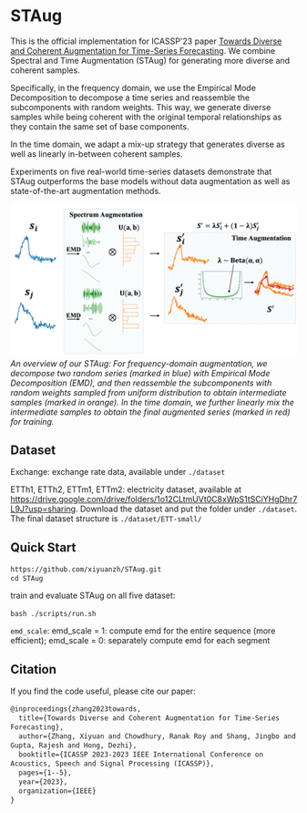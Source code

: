 # STAug
This is the official implementation for ICASSP'23 paper [Towards Diverse and Coherent Augmentation for Time-Series Forecasting](https://arxiv.org/abs/2303.14254). We combine Spectral and Time Augmentation (STAug) for generating more diverse and coherent samples. 

Specifically, in the frequency domain, we use the Empirical Mode Decomposition to decompose a time series and reassemble the subcomponents with random weights. This way, we generate diverse samples while being coherent with the original temporal relationships as they contain the same set of base components. 

In the time domain, we adapt a mix-up strategy that generates diverse as well as linearly in-between coherent samples. 

Experiments on five real-world time-series datasets demonstrate that STAug outperforms the base models without data augmentation as well as state-of-the-art augmentation methods.

![](./STAug.png)
*An overview of our STAug: For frequency-domain augmentation, we decompose two random series (marked in blue) with Empirical Mode Decomposition (EMD), and then reassemble the subcomponents with random weights sampled from uniform distribution to obtain intermediate samples (marked in orange). In the time domain, we further linearly mix the intermediate samples to obtain the final augmented series (marked in red) for training.*


## Dataset

Exchange: exchange rate data, available under `./dataset`

ETTh1, ETTh2, ETTm1, ETTm2: electricity dataset, available at https://drive.google.com/drive/folders/1o12CLtmUVt0C8xWpS1tSCiYHgDhr7L9J?usp=sharing. Download the dataset and put the folder under `./dataset`. The final dataset structure is `./dataset/ETT-small/`

## Quick Start

```
https://github.com/xiyuanzh/STAug.git
cd STAug
```

train and evaluate STAug on all five dataset:

```bash ./scripts/run.sh```

`emd_scale`: emd_scale = 1: compute emd for the entire sequence (more efficient); emd_scale = 0: separately compute emd for each segment 

## Citation

If you find the code useful, please cite our paper:

```
@inproceedings{zhang2023towards,
  title={Towards Diverse and Coherent Augmentation for Time-Series Forecasting},
  author={Zhang, Xiyuan and Chowdhury, Ranak Roy and Shang, Jingbo and Gupta, Rajesh and Hong, Dezhi},
  booktitle={ICASSP 2023-2023 IEEE International Conference on Acoustics, Speech and Signal Processing (ICASSP)},
  pages={1--5},
  year={2023},
  organization={IEEE}
}
```